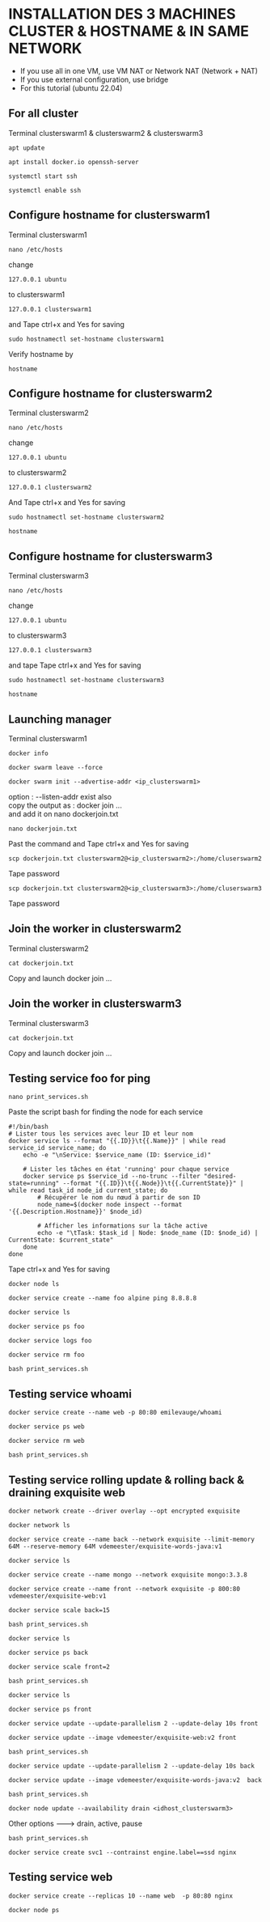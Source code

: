 # INSTALLATION DES 3 MACHINES CLUSTER & HOSTNAME & IN SAME NETWORK 
* If you use all in one VM, use VM NAT or Network NAT (Network + NAT)
* If you use external configuration, use bridge
* For this tutorial (ubuntu 22.04)
## For all cluster
Terminal clusterswarm1 & clusterswarm2 & clusterswarm3
```
apt update 
```
```
apt install docker.io openssh-server
```
```
systemctl start ssh
```
```
systemctl enable ssh
```
## Configure hostname for clusterswarm1
Terminal clusterswarm1
```
nano /etc/hosts
```
change 
```
127.0.0.1 ubuntu
```
to clusterswarm1
```
127.0.0.1 clusterswarm1
```
and Tape ctrl+x and Yes for saving
```
sudo hostnamectl set-hostname clusterswarm1
```
Verify hostname by 
```
hostname
```

## Configure hostname for clusterswarm2
Terminal clusterswarm2
```
nano /etc/hosts
```
change 
```
127.0.0.1 ubuntu
```
to clusterswarm2
```
127.0.0.1 clusterswarm2
```
And Tape ctrl+x and Yes for saving
```
sudo hostnamectl set-hostname clusterswarm2
```
```
hostname
```

## Configure hostname for clusterswarm3
Terminal clusterswarm3
```
nano /etc/hosts
```
change 
```
127.0.0.1 ubuntu
```
to clusterswarm3
```
127.0.0.1 clusterswarm3
```
and tape Tape ctrl+x and Yes for saving
```
sudo hostnamectl set-hostname clusterswarm3
```
```
hostname
```

## Launching manager
Terminal clusterswarm1
```
docker info
```
```
docker swarm leave --force
```
```
docker swarm init --advertise-addr <ip_clusterswarm1>
```
option : --listen-addr exist also </br>
copy the output as : docker join ... </br>
and add it on nano dockerjoin.txt
```
nano dockerjoin.txt
```
Past the command and Tape ctrl+x and Yes for saving
```
scp dockerjoin.txt clusterswarm2@<ip_clusterswarm2>:/home/cluserswarm2
```
Tape password
```
scp dockerjoin.txt clusterswarm2@<ip_clusterswarm3>:/home/cluserswarm3
```
Tape password
## Join the worker in clusterswarm2
Terminal clusterswarm2
```
cat dockerjoin.txt
```
Copy and launch docker join ...
## Join the worker in clusterswarm3
Terminal clusterswarm3
```
cat dockerjoin.txt
```
Copy and launch docker join ...
## Testing service foo for ping
```
nano print_services.sh
```
Paste the script bash for finding the node for each service 
```
#!/bin/bash
# Lister tous les services avec leur ID et leur nom
docker service ls --format "{{.ID}}\t{{.Name}}" | while read service_id service_name; do
    echo -e "\nService: $service_name (ID: $service_id)"
    
    # Lister les tâches en état 'running' pour chaque service
    docker service ps $service_id --no-trunc --filter "desired-state=running" --format "{{.ID}}\t{{.Node}}\t{{.CurrentState}}" | while read task_id node_id current_state; do
        # Récupérer le nom du nœud à partir de son ID
        node_name=$(docker node inspect --format '{{.Description.Hostname}}' $node_id)
        
        # Afficher les informations sur la tâche active
        echo -e "\tTask: $task_id | Node: $node_name (ID: $node_id) | CurrentState: $current_state"
    done
done
```
Tape ctrl+x and Yes for saving
```
docker node ls
```
```
docker service create --name foo alpine ping 8.8.8.8
```
```
docker service ls 
```
```
docker service ps foo
```
```
docker service logs foo
```
```
docker service rm foo
```
```
bash print_services.sh
```
## Testing service whoami
```
docker service create --name web -p 80:80 emilevauge/whoami
```
```
docker service ps web
 ```
```
docker service rm web
```
```
bash print_services.sh
```
## Testing service rolling update & rolling back & draining exquisite web

```
docker network create --driver overlay --opt encrypted exquisite
```
```
docker network ls
```
```
docker service create --name back --network exquisite --limit-memory 64M --reserve-memory 64M vdemeester/exquisite-words-java:v1
```
```
docker service ls
```
```
docker service create --name mongo --network exquisite mongo:3.3.8
```
```
docker service create --name front --network exquisite -p 800:80 vdemeester/exquisite-web:v1
```
```
docker service scale back=15
```
```
bash print_services.sh
```
```
docker service ls
```
```
docker service ps back
```
```
docker service scale front=2
```
```
bash print_services.sh
```
```
docker service ls
```
```
docker service ps front
```
```
docker service update --update-parallelism 2 --update-delay 10s front
```
```
docker service update --image vdemeester/exquisite-web:v2 front
```
```
bash print_services.sh
```
```
docker service update --update-parallelism 2 --update-delay 10s back
```
```
docker service update --image vdemeester/exquisite-words-java:v2  back
```
```
bash print_services.sh
```
```
docker node update --availability drain <idhost_clusterswarm3>
```
Other options ---> drain, active, pause
```
bash print_services.sh
```

```
docker service create svc1 --contrainst engine.label==ssd nginx
```
## Testing service web
```
docker service create --replicas 10 --name web  -p 80:80 nginx
```
```
docker node ps 
```



